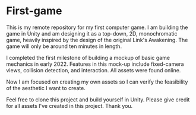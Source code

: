 # First-game
This is my remote repository for my first computer game. I am building the game in Unity and am designing it as a top-down, 2D, monochromatic game, heavily inspired by the design of the original Link's Awakening. The game will only be around ten minutes in length.

I completed the first milestone of building a mockup of basic game mechanics in early 2022. Features in this mock-up include fixed-camera views, collision detection, and interaction. All assets were found online.

Now I am focused on creating my own assets so I can verify the feasibility of the aesthetic I want to create. 

Feel free to clone this project and build yourself in Unity. Please give credit for all assets I've created in this project. Thank you.
